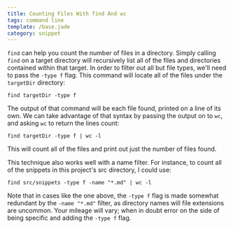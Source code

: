```yaml
---
title: Counting Files With find And wc
tags: command line
template: /base.jade
category: snippet
---
```


`find` can help you count the number of files in a directory. Simply calling `find` on a target directory will recursively list all of the files and directories contained within that target. In order to filter out all but file types, we'll need to pass the `-type f` flag. This command will locate all of the files under the `targetDir` directory:

```
find targetDir -type f
```

The output of that command will be each file found, printed on a line of its own. We can take advantage of that syntax by passing the output on to `wc`, and asking `wc` to return the lines count:

```
find targetDir -type f | wc -l
```

This will count all of the files and print out just the number of files found.

This technique also works well with a name filter. For instance, to count all of the snippets in this project's src directory, I could use:

```
find src/snippets -type f -name "*.md" | wc -l
```

Note that in cases like the one above, the `-type f` flag is made somewhat redundant by the `-name "*.md"` filter, as directory names will file extensions are uncommon. Your mileage will vary; when in doubt error on the side of being specific and adding the `-type f` flag.
